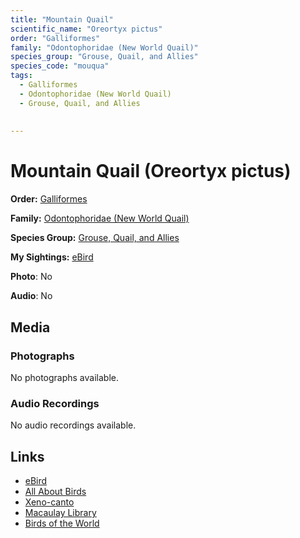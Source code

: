 ```yaml
---
title: "Mountain Quail"
scientific_name: "Oreortyx pictus"
order: "Galliformes"
family: "Odontophoridae (New World Quail)"
species_group: "Grouse, Quail, and Allies"
species_code: "mouqua"
tags: 
  - Galliformes
  - Odontophoridae (New World Quail)
  - Grouse, Quail, and Allies
  
  
---
```


# Mountain Quail (Oreortyx pictus)

**Order:** [Galliformes](/tags/galliformes)

**Family:** [Odontophoridae (New World Quail)](/tags/odontophoridae-new-world-quail)

**Species Group:** [Grouse, Quail, and Allies](/tags/grouse-quail-and-allies)

**My Sightings:** [eBird](https://ebird.org/lifelist?r=world&time=life&spp=mouqua)

**Photo**: No 

**Audio**: No

## Media
### Photographs
No photographs available.

### Audio Recordings
No audio recordings available.

## Links
* [eBird](https://ebird.org/species/mouqua) 
* [All About Birds](https://www.allaboutbirds.org/guide/mouqua) 
* [Xeno-canto](https://www.xeno-canto.org/species/oreortyx-pictus) 
* [Macaulay Library](https://search.macaulaylibrary.org/catalog?taxonCode=mouqua&sort=rating_rank_desc)
* [Birds of the World](https://birdsoftheworld.org/bow/species/mouqua)
